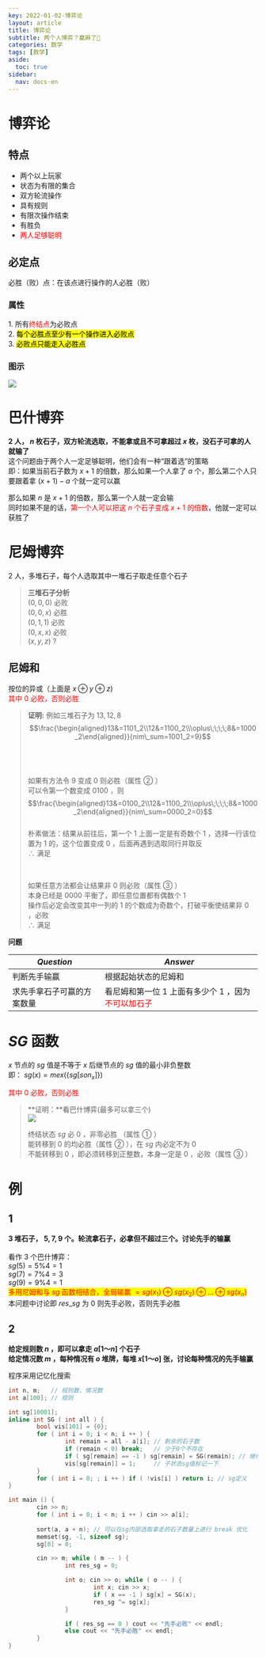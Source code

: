```yaml
---
key: 2022-01-02-博弈论
layout: article
title: 博弈论
subtitle: 两个人博弈？赢麻了🤔
categories: 数学
tags: [数学]
aside:
  toc: true
sidebar:
  nav: docs-en
---
```


# 博弈论

## 特点

<ul>
  <li>两个以上玩家</li>
  <li>状态为有限的集合</li>
  <li>双方轮流操作</li>
  <li>具有规则</li>
  <li>有限次操作结束</li>  
  <li>有胜负</li>
  <li><span style="color: red;">两人足够聪明</span></li>
</ul>

## 必定点

必胜（败）点：在该点进行操作的人必胜（败）

### 属性

$1.$ 所有<span style="color: red;">终结点</span>为必败点\
$2.$ <mark>每个必胜点至少有一个操作进入必败点</mark>\
$3.$ <mark>必败点只能走入必胜点</mark>

### 图示

<img src="https://s2.loli.net/2022/01/02/XPn3aRLEVf8j9tW.png">




# 巴什博弈

**$2$ 人， $n$ 枚石子，双方轮流选取，不能拿或且不可拿超过 $x$ 枚，没石子可拿的人就输了**\
这个问题由于两个人一定足够聪明，他们会有一种“跟着选”的策略\
即：如果当前石子数为 $x+1$ 的倍数，那么如果一个人拿了 $a$ 个，那么第二个人只要跟着拿 $(x+1)-a$ 个就一定可以赢

那么如果 $n$ 是 $x+1$ 的倍数，那么第一个人就一定会输\
同时如果不是的话，<span style="color: red;">第一个人可以把这 $n$ 个石子变成 $x+1$ 的倍数</span>，他就一定可以获胜了



# 尼姆博弈

$2$ 人，多堆石子，每个人选取其中一堆石子取走任意个石子

> **三堆石子分析**\
> $(0,0,0)$ 必败\
> $(0,0,x)$ 必胜\
> $(0,1,1)$ 必败\
> $(0,x,x)$ 必败\
> $(x,y,z)$ $?$

## 尼姆和

按位的异或（上面是 $x\oplus y\oplus z$)\
<span style="color: red;">其中 $0$ 必败，否则必胜</span>

> **证明:**
> 例如三堆石子为 $13,12,8$\
> $$\frac{\begin{aligned}13&=1101_2\\12&=1100_2\\\oplus\;\;\;\;8&=1000_2\end{aligned}}{nim\_sum=1001_2=9}$$<br>
>
> <br>
>
> 如果有方法令 $9$ 变成 $0$ 则必胜（属性 $②$ ）\
> 可以令第一个数变成 $0100$ ，则\
> $$\frac{\begin{aligned}13&=0100_2\\12&=1100_2\\\oplus\;\;\;\;8&=1000_2\end{aligned}}{nim\_sum=0000_2=0}$$\
> 朴素做法：结果从前往后，第一个 $1$ 上面一定是有奇数个 $1$ ，选择一行该位置为 $1$ 的，这个位置变成 $0$ ，后面再遇到选取同行并取反\
> $\therefore$ 满足<br>
>
> <br>
>
> 如果任意方法都会让结果非 $0$ 则必败（属性 $③$ ）\
> 本身已经是 $0000$ 平衡了，即任意位置都有偶数个 $1$\
> 操作后必定会改变其中一列的 $1$ 的个数成为奇数个，打破平衡使结果非 $0$ ，必败\
> $\therefore$ 满足



**问题**

| $Question$                 | $Answer$                                                     |
| -------------------------- | ------------------------------------------------------------ |
| 判断先手输赢               | 根据起始状态的尼姆和                                         |
| 求先手拿石子可赢的方案数量 | 看尼姆和第一位 $1$ 上面有多少个 $1$ ，因为<span style="color: red;">不可以加石子</span> |



# $SG$ 函数

$x$ 节点的 $sg$ 值是不等于 $x$ 后继节点的 $sg$ 值的最小非负整数\
即： $sg(x)=mex(\{sg[son_x]\})$

<span style="color: red;">其中 $0$ 必败，否则必胜</span>

> **证明：**看巴什博弈(最多可以拿三个)\
> <img src="https://s2.loli.net/2022/01/02/NUyx4wjbIA1tYnd.png">
>
> 终结状态 $sg$ 必 $0$ ，非零必胜 （属性 $①$ ）\
> 能转移到 $0$ 的均必胜（属性 $②$ ），在 $sg$ 内必定不为 $0$\
> 不能转移到 $0$ ，即必须转移到正整数，本身一定是 $0$ ，必败（属性 $③$ ）

# 例

## $1$

**$3$ 堆石子， $5,7,9$ 个。轮流拿石子，必拿但不超过三个。讨论先手的输赢**\
\
看作 $3$ 个巴什博弈：\
$sg(5)=5\%4=1$\
$sg(7)=7\%4=3$\
$sg(9)=9\%4=1$\
<mark><span style="color: red;">多用尼姆和与 $sg$ 函数相结合，全局输赢 $=sg(x_1)\oplus sg(x_2)\oplus\dots\oplus sg(x_n)$</span></mark>\
本问题中讨论即 $res\_sg$ 为 $0$ 则先手必败，否则先手必胜

## $2$

**给定规则数 $n$ ，即可以拿走 $a[1～n]$ 个石子**\
**给定情况数 $m$ ，每种情况有 $o$ 堆牌，每堆 $x[1～o]$ 张，讨论每种情况的先手输赢**



程序采用记忆化搜索

```cpp
int n, m;   // 规则数，情况数
int a[100]; // 规则

int sg[10001];
inline int SG ( int all ) {
        bool vis[101] = {0};
        for ( int i = 0; i < n; i ++ ) {
                int remain = all - a[i]; // 剩余的石子数
                if (remain < 0) break;   // 少于0个不存在
                if ( sg[remain] == -1 ) sg[remain] = SG(remain); // 继续递归子状态的sg值
                vis[sg[remain]] = 1;     // 子状态sg值标记一下
        }
        for ( int i = 0; ; i ++ ) if ( !vis[i] ) return i; // sg定义
}

int main () {
        cin >> n; 
        for ( int i = 0; i < n; i ++ ) cin >> a[i];
        
        sort(a, a + n); // 可以在sg内部选取拿走的石子数量上进行 break 优化
        memset(sg, -1, sizeof sg);
        sg[0] = 0;

        cin >> m; while ( m -- ) {
                int res_sg = 0;

                int o; cin >> o; while ( o -- ) {
                        int x; cin >> x;
                        if ( x == -1 ) sg[x] = SG(x);
                        res_sg ^= sg[x];
                }

                if ( res_sg == 0 ) cout << "先手必败" << endl;
                else cout << "先手必胜" << endl;
        }
}
```

